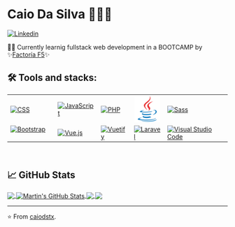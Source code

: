 # Caio Da Silva 👨🏻‍💻
[![Linkedin](https://img.shields.io/badge/-LinkedIn-222222?style=flat-square&logo=Linkedin&logoColor=white&link=https://www.linkedin.com/in/caiodstx/)](https://www.linkedin.com/in/caiodstx/)

👨‍🎓 Currently learnig fullstack web development in a BOOTCAMP by ✨[Factoría F5](https://github.com/FactoriaF5-Asturias)✨

## :hammer_and_wrench: Tools and stacks:

<table align="center">
  <tr>
    <td>  <a href="https://www.w3schools.com/css/" target="_blank">
    <img alt="CSS" width="60px" src="https://camo.githubusercontent.com/7894f44095e8df88e2c12b0f2c91441ca66d029cf10ae3c068362bb9e68d3df9/68747470733a2f2f63646e2e6a7364656c6976722e6e65742f67682f64657669636f6e732f64657669636f6e2f69636f6e732f637373332f637373332d6f726967696e616c2d776f72646d61726b2e737667">
  </a> </td>
    <td>  <a href="https://developer.mozilla.org/en-US/docs/Web/JavaScript" target="_blank"> 
     <img align="center" alt="JavaScript" width="60px" src="https://camo.githubusercontent.com/442c452cb73752bb1914ce03fce2017056d651a2099696b8594ddf5ccc74825e/68747470733a2f2f63646e2e6a7364656c6976722e6e65742f67682f64657669636f6e732f64657669636f6e2f69636f6e732f6a6176617363726970742f6a6176617363726970742d6f726967696e616c2e737667">
  </a></td>
    <td>  <a href="https://www.php.net/manual/en/intro-whatis.php" target="_blank"> 
  <img alt="PHP" width="60px" src="https://camo.githubusercontent.com/9e581761c42b9210538e4727e082b7e1db70a621da3481eb6a348bdb5257af70/68747470733a2f2f63646e2e6a7364656c6976722e6e65742f67682f64657669636f6e732f64657669636f6e2f69636f6e732f7068702f7068702d6f726967696e616c2e737667">
  </a></td>
    <td>  <a href="https://www.java.com" target="_blank"> 
    <img alt="Java" width="60px" src="https://raw.githubusercontent.com/devicons/devicon/master/icons/java/java-original.svg">
  </a></td>
    <td>  <a href="https://sass-lang.com/" target="_blank"> 
    <img alt="Sass" width="60px" src="https://camo.githubusercontent.com/26901b819fb10ef4e2c652aa40e24775247664d84a7597bebb66898a24dddedd/68747470733a2f2f63646e2e6a7364656c6976722e6e65742f67682f64657669636f6e732f64657669636f6e2f69636f6e732f736173732f736173732d6f726967696e616c2e737667">
  </a></td>
  </tr>
    <tr>
    <td>  <a href="https://getbootstrap.com/" target="_blank"> 
    <img alt="Bootstrap" width="60px" src="https://camo.githubusercontent.com/33377b0d016b02736d9ef409e74be77bce2e6ed2397bf0e505c0792e49f3c6b3/68747470733a2f2f63646e2e6a7364656c6976722e6e65742f67682f64657669636f6e732f64657669636f6e2f69636f6e732f626f6f7473747261702f626f6f7473747261702d706c61696e2d776f72646d61726b2e737667">
  </a>
  &emsp;</td>
    <td>  <a href="https://vuejs.org/" target="_blank"> 
    <img alt="Vue.js" width="60px" src="https://camo.githubusercontent.com/bd55955f84d6ea390afc5ea84aadbbe6b643ef698bdbb2593bc0fb2246395ae3/68747470733a2f2f63646e2e6a7364656c6976722e6e65742f67682f64657669636f6e732f64657669636f6e2f69636f6e732f7675656a732f7675656a732d6f726967696e616c2d776f72646d61726b2e737667">
  </a></td>
    <td>  <a href="https://vuetifyjs.com/en/" target="_blank"> 
    <img alt="Vuetify" width="60px" src="https://avatars.githubusercontent.com/u/22138497?s=200&v=4">
  </a></td>
    <td>  <a href="https://laravel.com/" target="_blank"> 
    <img alt="Laravel" width="60px" src="https://camo.githubusercontent.com/9d0bc75ece06bd0c74d0e9bc3161e012c70c5aa2782f372912c87c84360ad138/68747470733a2f2f63646e2e6a7364656c6976722e6e65742f67682f64657669636f6e732f64657669636f6e2f69636f6e732f6c61726176656c2f6c61726176656c2d706c61696e2d776f72646d61726b2e737667">
  </a></td>
    <td>  <a href="#">
    <img alt="Visual Studio Code" width="60px" src="https://user-images.githubusercontent.com/674621/71187801-14e60a80-2280-11ea-94c9-e56576f76baf.png">
  </a></td>
  </tr>
</table>

<br/>

## &#x1f4c8; GitHub Stats

<a href="https://github.com/caiodstx/caiodstx">
  <img align="center" src="https://github-readme-stats.vercel.app/api/top-langs/?username=caiodstx&hide=java,html,text&title_color=ffffff&text_color=c9cacc&icon_color=2bbc8a&bg_color=1d1f21&langs_count=3" />
</a>
<a href="https://github.com/caiodstx/caiodstx">
  <img align="center" src="https://github-readme-stats.vercel.app/api?username=caiodstx&show_icons=true&line_height=27&count_private=true&title_color=ffffff&text_color=c9cacc&icon_color=2bbc8a&bg_color=1d1f21" alt="Martin's GitHub Stats" />
</a>

<a href="https://github.com/caiodstx/mar-de-niebla">
  <img align="center" src="https://github-readme-stats.vercel.app/api/pin/?username=caiodstx&repo=mar-de-niebla&title_color=ffffff&text_color=c9cacc&icon_color=2bbc8a&bg_color=1d1f21" />
</a>

<a href="https://github.com/caiodstx/mar-de-niebla">
  <img align="center" src="https://github-readme-stats.vercel.app/api/pin/?username=caiodstx&repo=1st_Repository&title_color=ffffff&text_color=c9cacc&icon_color=2bbc8a&bg_color=1d1f21" />
</a>

---

⭐️ From [caiodstx](https://github.com/caiodstx).
